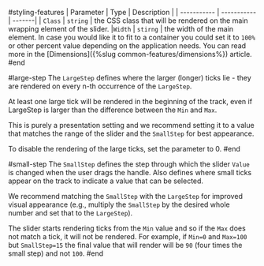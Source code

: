 #styling-features
| Parameter    | Type  | Description |
| ----------- | ----------- | -------|
| `Class` | `string` | the CSS class that will be rendered on the main wrapping element of the slider.
|`Width` | `stirng` | the width of the main element. In case you would like it to fit to a container you could set it to `100%` or other percent value depending on the application needs. You can read more in the [Dimensions]({%slug common-features/dimensions%}) article.
#end

#large-step
The `LargeStep` defines where the larger (longer) ticks lie - they are rendered on every n-th occurrence of the `LargeStep`.

At least one large tick will be rendered in the beginning of the track, even if LargeStep is larger than the difference between the `Min` and `Max`.

This is purely a presentation setting and we recommend setting it to a value that matches the range of the slider and the `SmallStep` for best appearance.

To disable the rendering of the large ticks, set the parameter to 0.
#end

#small-step
The `SmallStep` defines the step through which the slider `Value` is changed when the user drags the handle. Also defines where small ticks appear on the track to indicate a value that can be selected.

We recommend matching the `SmallStep` with the `LargeStep` for improved visual appearance (e.g., multiply the `SmallStep` by the desired whole number and set that to the `LargeStep`).

The slider starts rendering ticks from the `Min` value and so if the `Max` does not match a tick, it will not be rendered. For example, if `Min=0` and `Max=100` but `SmallStep=15` the final value that will render will be `90` (four times the small step) and not `100`.
#end
